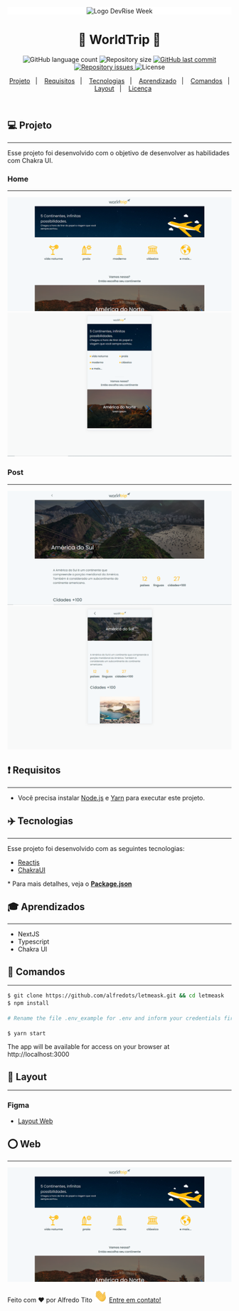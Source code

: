 <p align="center" style="background: #fff">
  <img alt="Logo DevRise Week" title="#alfredots-apps" src="./src/assets/images/logo.svg" width="250px" />
</p>

<h1 align="center">
🚧 WorldTrip 🚧
</h1>

<p align="center">
  <img alt="GitHub language count" src="https://img.shields.io/github/languages/count/alfredots/worldtrip">

  <img alt="Repository size" src="https://img.shields.io/github/repo-size/alfredots/worldtrip">

  <a href="https://github.com/alfredots/letmeask/commits/main">
    <img alt="GitHub last commit" src="https://img.shields.io/github/last-commit/alfredots/worldtrip">
  </a>

  <a href="https://github.com/alfredots/FindHouses/issues">
    <img alt="Repository issues" src="https://img.shields.io/github/issues/alfredots/worldtrip">
  </a>

  <img alt="License" src="https://img.shields.io/badge/license-MIT-brightgreen">
</p>

<p align="center">
  <a href="#-projeto">Projeto</a>&nbsp;&nbsp;&nbsp;|&nbsp;&nbsp;&nbsp;
    <a href="#rocket-requisitos">Requisitos</a>&nbsp;&nbsp;&nbsp;|&nbsp;&nbsp;&nbsp;
  <a href="#rocket-tecnologias">Tecnologias</a>&nbsp;&nbsp;&nbsp;|&nbsp;&nbsp;&nbsp;
  <a href="#rocket-aprendizado">Aprendizado</a>&nbsp;&nbsp;&nbsp;|&nbsp;&nbsp;&nbsp;
  <a href="#rocket-comandos">Comandos</a>&nbsp;&nbsp;&nbsp;|&nbsp;&nbsp;&nbsp;
  <a href="#rocket-layout">Layout</a>&nbsp;&nbsp;&nbsp;|&nbsp;&nbsp;&nbsp;
  <a href="#memo-licença">Licença</a>
</p>
<br>

## 💻 Projeto
---
Esse projeto foi desenvolvido com o objetivo de desenvolver as habilidades com Chakra UI.

### Home
---
![Home-Desktop](./images/home-desktop.PNG)
![Home-Mobile](./images/home-mobile.PNG)

### Post
---
![Post-Desktop](./images/post-desktop.PNG)
![Post-Mobile](./images/post-mobile.PNG)

## ❗ Requisitos
---
- Você precisa instalar [Node.js](https://nodejs.org/en/download/) e [Yarn](https://yarnpkg.com/) para executar este projeto.
## ✈️ Tecnologias
---
Esse projeto foi desenvolvido com as seguintes tecnologias:

- [Reactjs](https://pt-br.reactjs.org/)
- [ChakraUI](https://chakra-ui.com/docs/getting-started)

\* Para mais detalhes, veja o **[Package.json](./package.json)**

## 🎓 Aprendizados
---
- NextJS
- Typescript
- Chakra UI

## 📃 Comandos
---

```bash
$ git clone https://github.com/alfredots/letmeask.git && cd letmeask
$ npm install

# Rename the file .env_example for .env and inform your credentials firebase

$ yarn start
```
The app will be available for access on your browser at http://localhost:3000

## 🎨 Layout
---
### Figma
- [Layout Web](https://www.figma.com/file/8QAkMs3BddatXn2fFseyu4/Desafio-1-M%C3%B3dulo-4-ReactJS/duplicate) 

## ⭕ Web
---
![Home](./images/home-desktop.png)

Feito com ❤️ por Alfredo Tito <img src="https://raw.githubusercontent.com/Douglasproglima/douglasproglima/master/gifs/Hi.gif" width="30px"></h2> [Entre em contato!](https://www.linkedin.com/in/alfredo-tito-837429ba/)